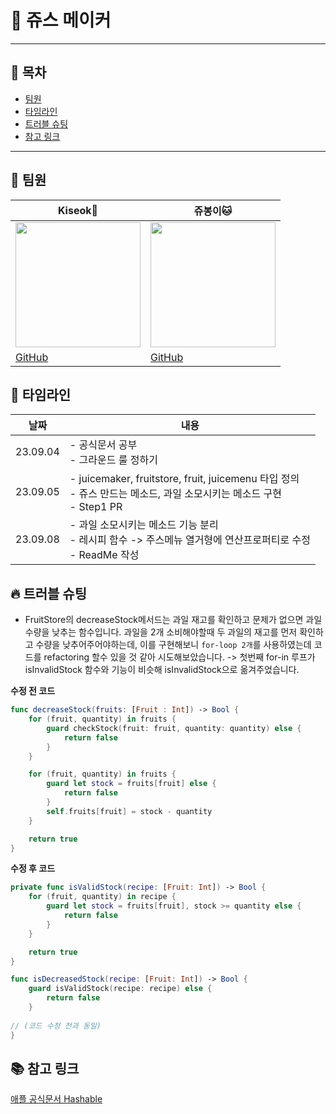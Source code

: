 # 🥤 쥬스 메이커

---
## 🔎 목차
- [팀원](#👥-팀원)
- [타임라인](#📅-타임라인)
- [트러블 슈팅](#🔥-트러블-슈팅)
- [참고 링크](#📚-참고-링크)

---
## 👥 팀원
|Kiseok🐶|쥬봉이🐱|
|---|---|
|<img src="https://cdn.discordapp.com/attachments/1146018665737752590/1152107904191701013/IMG_1011.png" width="200" height="200">|<img src="https://avatars.githubusercontent.com/u/126065608?v=4" width="200" height="200">|
|[GitHub](https://github.com/carti1108)|[GitHub](https://github.com/jyubong)|

## 📅 타임라인
|날짜|내용|
|------|---|
|23.09.04|- 공식문서 공부<br> - 그라운드 룰 정하기|
|23.09.05|- juicemaker, fruitstore, fruit, juicemenu  타입  정의<br> - 쥬스 만드는 메소드, 과일 소모시키는 메소드 구현 <br>- Step1 PR|
|23.09.08|- 과일 소모시키는 메소드 기능 분리 <br> - 레시피 함수 -> 주스메뉴 열거형에 연산프로퍼티로 수정 <br>- ReadMe 작성|

## 🔥 트러블 슈팅
- FruitStore의 decreaseStock메서드는 과일 재고를 확인하고 문제가 없으면 과일 수량을 낮추는 함수입니다. 과일을 2개 소비해야할때 두 과일의 재고를 먼저 확인하고 수량을 낮추어주어야하는데, 이를 구현해보니 `for-loop 2개`를 사용하였는데 코드를 refactoring 할수 있을 것 같아 시도해보았습니다.
-> 첫번째 for-in 루프가 isInvalidStock 함수와 기능이 비슷해 isInvalidStock으로 옮겨주었습니다.

**수정 전 코드**
```swift
func decreaseStock(fruits: [Fruit : Int]) -> Bool {
    for (fruit, quantity) in fruits {
        guard checkStock(fruit: fruit, quantity: quantity) else {
            return false
        }
    }

    for (fruit, quantity) in fruits {
        guard let stock = fruits[fruit] else {
            return false
        }
        self.fruits[fruit] = stock - quantity
    }

    return true
}
```

**수정 후 코드**
```swift
private func isValidStock(recipe: [Fruit: Int]) -> Bool {
    for (fruit, quantity) in recipe {
        guard let stock = fruits[fruit], stock >= quantity else {
            return false
        }
    }

    return true
}

func isDecreasedStock(recipe: [Fruit: Int]) -> Bool {
    guard isValidStock(recipe: recipe) else {
        return false
    }
    
// (코드 수정 전과 동일)
}
```


## 📚 참고 링크
[애플 공식문서 Hashable](https://developer.apple.com/documentation/swift/hashable)
